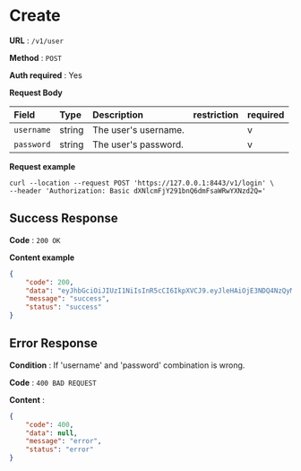 # Create

**URL** : `/v1/user`

**Method** : `POST`

**Auth required** : Yes

**Request Body**

| Field       | Type   | Description              | restriction | required |
|:-------------|:--------|:--------------------------|:-|:-|
| `username`  | string | The user's username.     || v |
| `password`  | string | The user's password.     ||v|


**Request example**
```shell
curl --location --request POST 'https://127.0.0.1:8443/v1/login' \
--header 'Authorization: Basic dXNlcmFjY291bnQ6dmFsaWRwYXNzd2Q='
```

## Success Response

**Code** : `200 OK`

**Content example**

```json
{
    "code": 200,
    "data": "eyJhbGciOiJIUzI1NiIsInR5cCI6IkpXVCJ9.eyJleHAiOjE3NDQ4NzQyMTYsInJlYWxtIjoiIiwidXNlcl9pbnN0YW5jZSI6MTkxMjczNjk4OTYwMjM4NTkyMCwidXNlcl9zdGF0dXMiOiJ1c2VyIiwidXNlcm5hbWUiOiJ1c2VyYWNjb3VudCJ9.3s5inJM1oKqgPq3czyBo_rxxQpmOHZ7Tibj61xIepKc",
    "message": "success",
    "status": "success"
}
```

## Error Response

**Condition** : If 'username' and 'password' combination is wrong.

**Code** : `400 BAD REQUEST`

**Content** :

```json
{
    "code": 400,
    "data": null,
    "message": "error",
    "status": "error"
}
```